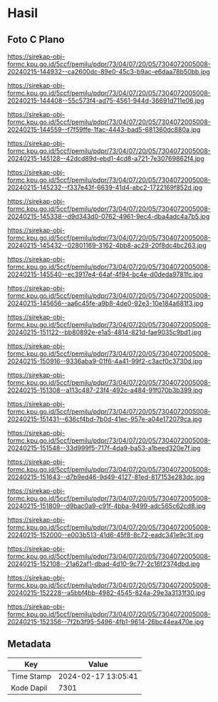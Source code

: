 # Hasil

## Foto C Plano

https://sirekap-obj-formc.kpu.go.id/5ccf/pemilu/pdpr/73/04/07/20/05/7304072005008-20240215-144932--ca2600dc-89e0-45c3-b9ac-e6daa78b50bb.jpg

https://sirekap-obj-formc.kpu.go.id/5ccf/pemilu/pdpr/73/04/07/20/05/7304072005008-20240215-144408--55c573f4-ad75-4561-944d-36691d711e06.jpg

https://sirekap-obj-formc.kpu.go.id/5ccf/pemilu/pdpr/73/04/07/20/05/7304072005008-20240215-144559--f7f59ffe-1fac-4443-bad5-681360dc880a.jpg

https://sirekap-obj-formc.kpu.go.id/5ccf/pemilu/pdpr/73/04/07/20/05/7304072005008-20240215-145128--42dcd89d-ebd1-4cd8-a721-7e30769862f4.jpg

https://sirekap-obj-formc.kpu.go.id/5ccf/pemilu/pdpr/73/04/07/20/05/7304072005008-20240215-145232--f337e43f-6639-41d4-abc2-1722169f852d.jpg

https://sirekap-obj-formc.kpu.go.id/5ccf/pemilu/pdpr/73/04/07/20/05/7304072005008-20240215-145338--d9d343d0-0762-4961-9ec4-dba4adc4a7b5.jpg

https://sirekap-obj-formc.kpu.go.id/5ccf/pemilu/pdpr/73/04/07/20/05/7304072005008-20240215-145432--02801169-3162-4bb8-ac29-20f8dc4bc263.jpg

https://sirekap-obj-formc.kpu.go.id/5ccf/pemilu/pdpr/73/04/07/20/05/7304072005008-20240215-145540--ec3917e4-64af-4f94-bc4e-d0deda9781fc.jpg

https://sirekap-obj-formc.kpu.go.id/5ccf/pemilu/pdpr/73/04/07/20/05/7304072005008-20240215-145656--aa6c45fe-a9b8-4de0-92e3-10e184a681f3.jpg

https://sirekap-obj-formc.kpu.go.id/5ccf/pemilu/pdpr/73/04/07/20/05/7304072005008-20240215-151122--bb80892e-e1a5-4814-821d-fae9035c9bd1.jpg

https://sirekap-obj-formc.kpu.go.id/5ccf/pemilu/pdpr/73/04/07/20/05/7304072005008-20240215-150916--9336aba9-01f6-4a41-99f2-c3acf0c3730d.jpg

https://sirekap-obj-formc.kpu.go.id/5ccf/pemilu/pdpr/73/04/07/20/05/7304072005008-20240215-151308--a113c487-23f4-492c-a484-91f070b3b399.jpg

https://sirekap-obj-formc.kpu.go.id/5ccf/pemilu/pdpr/73/04/07/20/05/7304072005008-20240215-151431--636cf4bd-7b0d-41ec-957e-a04e172079ca.jpg

https://sirekap-obj-formc.kpu.go.id/5ccf/pemilu/pdpr/73/04/07/20/05/7304072005008-20240215-151548--33d999f5-717f-4da9-ba53-a1beed320e7f.jpg

https://sirekap-obj-formc.kpu.go.id/5ccf/pemilu/pdpr/73/04/07/20/05/7304072005008-20240215-151643--d7b9ed46-9d49-4127-81ed-817153e283dc.jpg

https://sirekap-obj-formc.kpu.go.id/5ccf/pemilu/pdpr/73/04/07/20/05/7304072005008-20240215-151809--d9bac0a9-c91f-4bba-9499-adc565c62cd8.jpg

https://sirekap-obj-formc.kpu.go.id/5ccf/pemilu/pdpr/73/04/07/20/05/7304072005008-20240215-152000--e003b513-41d6-45f8-8c72-eadc341e9c3f.jpg

https://sirekap-obj-formc.kpu.go.id/5ccf/pemilu/pdpr/73/04/07/20/05/7304072005008-20240215-152108--21a62af1-dbad-4d10-9c77-2c16f2374dbd.jpg

https://sirekap-obj-formc.kpu.go.id/5ccf/pemilu/pdpr/73/04/07/20/05/7304072005008-20240215-152228--a5bbf4bb-4982-4545-824a-29e3a3131f30.jpg

https://sirekap-obj-formc.kpu.go.id/5ccf/pemilu/pdpr/73/04/07/20/05/7304072005008-20240215-152356--7f2b3f95-5496-4fb1-9614-26bc44ea470e.jpg


## Metadata

| Key        | Value               |
| ---------- | ------------------- |
| Time Stamp | 2024-02-17 13:05:41 |
| Kode Dapil | 7301                |



